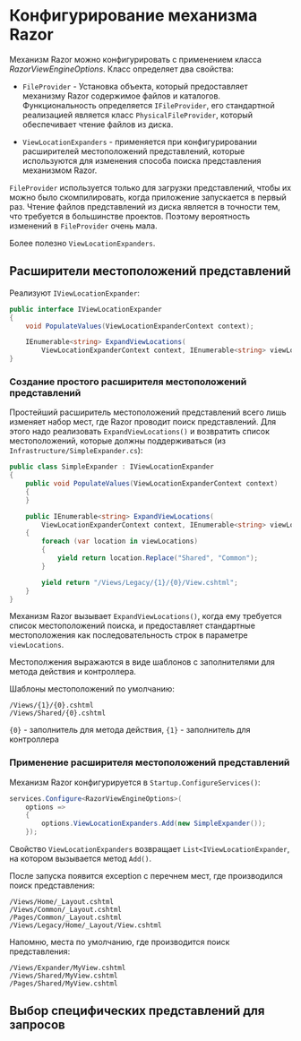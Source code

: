 # Конфигурирование механизма Razor

Механизм Razor можно конфигурировать с применением класса *RazorViewEngineOptions*.
Класс определяет два свойства:
* `FileProvider` - Установка объекта, который предоставляет механизму Razor содержимое файлов и
каталогов. Функциональность определяется `IFileProvider`, его стандартной реализацией является
класс `PhysicalFileProvider`, который обеспечивает чтение файлов из диска.

* `ViewLocationExpanders` - применяется при конфигурировании расширителей местоположений
представлений, которые используются для изменения способа поиска представления механизмом Razor.

`FileProvider` используется только для загрузки представлений, чтобы их можно было скомпилировать,
когда приложение запускается в первый раз. Чтение файлов представлений из диска является в точности
тем, что требуется в большинстве проектов. Поэтому вероятность изменений в `FileProvider` очень мала.

Более полезно `ViewLocationExpanders`.


## Расширители местоположений представлений

Реализуют `IViewLocationExpander`:
```cs
public interface IViewLocationExpander
{
    void PopulateValues(ViewLocationExpanderContext context);

    IEnumerable<string> ExpandViewLocations(
        ViewLocationExpanderContext context, IEnumerable<string> viewLocations);
}
```


### Создание простого расширителя местоположений представлений

Простейший расширитель местоположений представлений всего лишь изменяет набор мест, где Razor
проводит поиск представлений. Для этого надо реализовать `ExpandViewLocations()` и возвратить
список местоположений, которые должны поддерживаться (из `Infrastructure/SimpleExpander.cs`):
```cs
public class SimpleExpander : IViewLocationExpander
{
    public void PopulateValues(ViewLocationExpanderContext context)
    {
    }

    public IEnumerable<string> ExpandViewLocations(
        ViewLocationExpanderContext context, IEnumerable<string> viewLocations)
    {
        foreach (var location in viewLocations)
        {
            yield return location.Replace("Shared", "Common");
        }

        yield return "/Views/Legacy/{1}/{0}/View.cshtml";
    }
}
```

Механизм Razor вызывает `ExpandViewLocations()`, когда ему требуется список местоположений поиска,
и предоставляет стандартные местоположения как последовательность строк в параметре `viewLocations`.

Местополжения выражаются в виде шаблонов с заполнителями для метода действия и контроллера.

Шаблоны местоположений по умолчанию:
```
/Views/{1}/{0}.cshtml
/Views/Shared/{0}.cshtml
```

`{0}` - заполнитель для метода действия, `{1}` - заполнитель для контроллера


### Применение расширителя местоположений представлений

Механизм Razor конфигурируется в `Startup.ConfigureServices()`:
```cs
services.Configure<RazorViewEngineOptions>(
    options =>
    {
        options.ViewLocationExpanders.Add(new SimpleExpander());
    });
```

Свойство `ViewLocationExpanders` возвращает `List<IViewLocationExpander`, на котором вызывается
метод `Add()`.

После запуска появится exception с перечнем мест, где производился поиск представления:
```
/Views/Home/_Layout.cshtml
/Views/Common/_Layout.cshtml
/Pages/Common/_Layout.cshtml
/Views/Legacy/Home/_Layout/View.cshtml
```

Напомню, места по умолчанию, где производится поиск представления:
```
/Views/Expander/MyView.cshtml
/Views/Shared/MyView.cshtml
/Pages/Shared/MyView.cshtml
```


## Выбор специфических представлений для запросов

